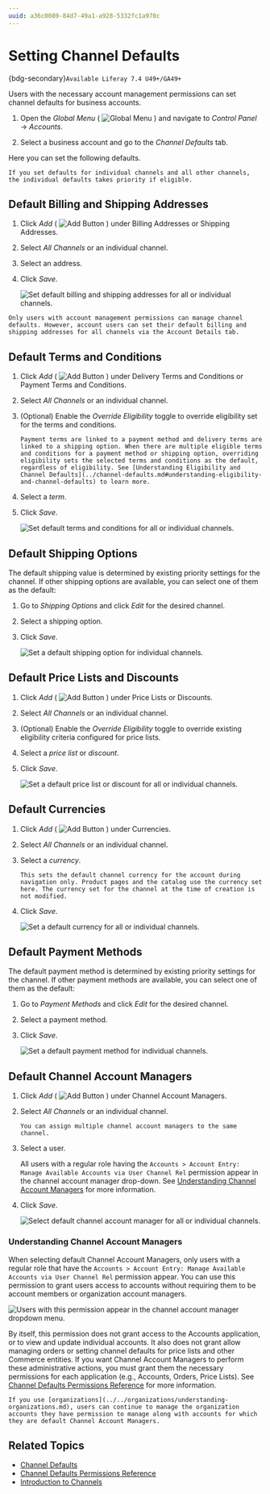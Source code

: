 ```yaml
---
uuid: a36c0089-84d7-49a1-a928-5332fc1a970c
---
```

# Setting Channel Defaults

{bdg-secondary}`Available Liferay 7.4 U49+/GA49+`

Users with the necessary account management permissions can set channel defaults for business accounts. 
<!-- Link to Channel Defaults Permission Guide when published --> 

1. Open the *Global Menu* ( ![Global Menu](../../../images/icon-applications-menu.png) ) and navigate to *Control Panel* &rarr; *Accounts*.

1. Select a business account and go to the *Channel Defaults* tab.

Here you can set the following defaults.

```{note}
If you set defaults for individual channels and all other channels, the individual defaults takes priority if eligible. 
```

## Default Billing and Shipping Addresses

1. Click *Add* ( ![Add Button](../../../images/icon-add.png) ) under Billing Addresses or Shipping Addresses. 

1. Select *All Channels* or an individual channel. 

1. Select an address. 

1. Click *Save*. 

   ![Set default billing and shipping addresses for all or individual channels.](./setting-channel-defaults/images/01.png)

```{note}
Only users with account management permissions can manage channel defaults. However, account users can set their default billing and shipping addresses for all channels via the Account Details tab.
```

## Default Terms and Conditions

1. Click *Add* ( ![Add Button](../../../images/icon-add.png) ) under Delivery Terms and Conditions or Payment Terms and Conditions. 

1. Select *All Channels* or an individual channel. 

1. (Optional) Enable the *Override Eligibility* toggle to override eligibility set for the terms and conditions.

   ```{important}
   Payment terms are linked to a payment method and delivery terms are linked to a shipping option. When there are multiple eligible terms and conditions for a payment method or shipping option, overriding eligibility sets the selected terms and conditions as the default, regardless of eligibility. See [Understanding Eligibility and Channel Defaults](../channel-defaults.md#understanding-eligibility-and-channel-defaults) to learn more.
   ```

1. Select a *term*. 

1. Click *Save*. 

   ![Set default terms and conditions for all or individual channels.](./setting-channel-defaults/images/02.png)

## Default Shipping Options

The default shipping value is determined by existing priority settings for the channel. If other shipping options are available, you can select one of them as the default:

1. Go to *Shipping Options* and click *Edit* for the desired channel. 

1. Select a shipping option. 

1. Click *Save*. 

   ![Set a default shipping option for individual channels.](./setting-channel-defaults/images/03.png)

## Default Price Lists and Discounts

1. Click *Add* ( ![Add Button](../../../images/icon-add.png) ) under Price Lists or Discounts. 

1. Select *All Channels* or an individual channel. 

1. (Optional) Enable the *Override Eligibility* toggle to override existing eligibility criteria configured for price lists. 

1. Select a *price list* or *discount*. 

1. Click *Save*. 

   ![Set a default price list or discount for all or individual channels.](./setting-channel-defaults/images/04.png)

## Default Currencies

1. Click *Add* ( ![Add Button](../../../images/icon-add.png) ) under Currencies. 

1. Select *All Channels* or an individual channel. 

1. Select a *currency*. 

   ```{important}
   This sets the default channel currency for the account during navigation only. Product pages and the catalog use the currency set here. The currency set for the channel at the time of creation is not modified. 
   ```

1. Click *Save*. 

   ![Set a default currency for all or individual channels.](./setting-channel-defaults/images/05.png)

## Default Payment Methods

The default payment method is determined by existing priority settings for the channel. If other payment methods are available, you can select one of them as the default: 

1. Go to *Payment Methods* and click *Edit* for the desired channel. 

1. Select a payment method. 

1. Click *Save*. 

   ![Set a default payment method for individual channels.](./setting-channel-defaults/images/06.png)

## Default Channel Account Managers

1. Click *Add* ( ![Add Button](../../../images/icon-add.png) ) under Channel Account Managers.

1. Select *All Channels* or an individual channel.

   ```{tip}
   You can assign multiple channel account managers to the same channel.
   ```

1. Select a user.

   All users with a regular role having the `Accounts > Account Entry: Manage Available Accounts via User Channel Rel` permission appear in the channel account manager drop-down. See [Understanding Channel Account Managers](#understanding-channel-account-managers) for more information.

1. Click *Save*.

   ![Select default channel account manager for all or individual channels.](./setting-channel-defaults/images/07.png)

### Understanding Channel Account Managers

When selecting default Channel Account Managers, only users with a regular role that have the `Accounts > Account Entry: Manage Available Accounts via User Channel Rel` permission appear. You can use this permission to grant users access to accounts without requiring them to be account members or organization account managers.

![Users with this permission appear in the channel account manager dropdown menu.](./setting-channel-defaults/images/08.png)

By itself, this permission does not grant access to the Accounts application, or to view and update individual accounts. It also does not grant allow managing orders or setting channel defaults for price lists and other Commerce entities. If you want Channel Account Managers to perform these administrative actions, you must grant them the necessary permissions for each application (e.g., Accounts, Orders, Price Lists). See [Channel Defaults Permissions Reference](./channel-defaults-permissions-reference.md) for more information.

```{note}
If you use [organizations](../../organizations/understanding-organizations.md), users can continue to manage the organization accounts they have permission to manage along with accounts for which they are default Channel Account Managers.
```

## Related Topics

* [Channel Defaults](../channel-defaults.md)
* [Channel Defaults Permissions Reference](./channel-defaults-permissions-reference.md)
* [Introduction to Channels](https://learn.liferay.com/web/guest/w/commerce/store-management/channels/introduction-to-channels)
